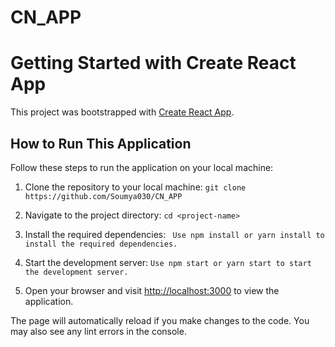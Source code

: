 # CN_APP
# Getting Started with Create React App

This project was bootstrapped with [Create React App](https://github.com/facebook/create-react-app).

## How to Run This Application

Follow these steps to run the application on your local machine:

1. Clone the repository to your local machine:
```git clone https://github.com/Soumya030/CN_APP```



2. Navigate to the project directory:
```cd <project-name>```


3. Install the required dependencies:
``` Use npm install or yarn install to install the required dependencies.```


4. Start the development server:
```Use npm start or yarn start to start the development server.```


5. Open your browser and visit [http://localhost:3000](http://localhost:3000) to view the application.

The page will automatically reload if you make changes to the code.
You may also see any lint errors in the console.
